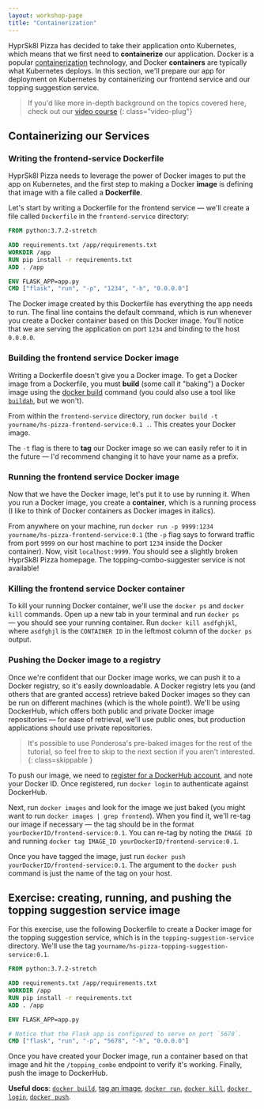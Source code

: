 ```yaml
---
layout: workshop-page
title: "Containerization"
---
```


HyprSk8l Pizza has decided to take their application onto Kubernetes, which means that we first need to **containerize** our application. Docker is a popular [containerization](https://en.wikipedia.org/wiki/Container_(virtualization)) technology, and Docker **containers** are typically what Kubernetes deploys. In this section, we'll prepare our app for deployment on Kubernetes by containerizing our frontend service and our topping suggestion service. 

> If you'd like more in-depth background on the topics covered here, check out our [video course](UDEMY_URL)
{: class="video-plug"}

## Containerizing our Services

### Writing the frontend-service Dockerfile

HyprSk8l Pizza needs to leverage the power of Docker images to put the app on Kubernetes, and the first step to making a Docker **image** is defining that image with a file called a **Dockerfile**.

Let's start by writing a Dockerfile for the frontend service — we'll create a file called `Dockerfile` in the `frontend-service` directory: 

```Dockerfile
FROM python:3.7.2-stretch

ADD requirements.txt /app/requirements.txt
WORKDIR /app
RUN pip install -r requirements.txt
ADD . /app

ENV FLASK_APP=app.py
CMD ["flask", "run", "-p", "1234", "-h", "0.0.0.0"]
```

The Docker image created by this Dockerfile has everything the app needs to run. The final line contains the default command, which is run whenever you create a Docker container based on this Docker image. You'll notice that we are serving the application on port `1234` and binding to the host `0.0.0.0`.

### Building the frontend service Docker image

Writing a Dockerfile doesn't give you a Docker image. To get a Docker image from a Dockerfile, you must **build** (some call it "baking") a Docker image using the [docker build](https://docs.docker.com/engine/reference/commandline/build/) command (you could also use a tool like [`buildah`](https://buildah.io/), but we won't).

From within the `frontend-service` directory, run `docker build -t yourname/hs-pizza-frontend-service:0.1 .`. This creates your Docker image.

The `-t` flag is there to **tag** our Docker image so we can easily refer to it in the future — I'd recommend changing it to have your name as a prefix.

### Running the frontend service Docker image

Now that we have the Docker image, let's put it to use by running it. When you run a Docker image, you create a **container**, which is a running process (I like to think of Docker containers as Docker images in italics).

From anywhere on your machine, run `docker run -p 9999:1234 yourname/hs-pizza-frontend-service:0.1` (the `-p` flag says to forward traffic from port `9999` on our host machine to port `1234` inside the Docker container). Now, visit `localhost:9999`. You should see a slightly broken HyprSk8l Pizza homepage. The topping-combo-suggester service is not available!

### Killing the frontend service Docker container

To kill your running Docker container, we'll use the `docker ps` and `docker kill` commands. Open up a new tab in your terminal and run `docker ps` — you should see your running container. Run `docker kill asdfghjkl`, where `asdfghjl` is the `CONTAINER ID` in the leftmost column of the `docker ps` output.

### Pushing the Docker image to a registry

Once we're confident that our Docker image works, we can push it to a Docker registry, so it's easily downloadable. A Docker registry lets you (and others that are granted access) retrieve baked Docker images so they can be run on different machines (which is the whole point!). We'll be using DockerHub, which offers both public and private Docker image repositories — for ease of retrieval, we'll use public ones, but production applications should use private repositories.

> It's possible to use Ponderosa's pre-baked images for the rest of the tutorial, so feel free to skip to the next section if you aren't interested.
{: class=skippable }

To push our image, we need to [register for a DockerHub account](https://hub.docker.com/signup), and note your Docker ID. Once registered, run `docker login` to authenticate against DockerHub.

Next, run `docker images` and look for the image we just baked (you might want to run `docker images | grep frontend`). When you find it, we'll re-tag our image if necessary — the tag should be in the format `yourDockerID/frontend-service:0.1`. You can re-tag by noting the `IMAGE ID` and running `docker tag IMAGE_ID yourDockerID/frontend-service:0.1`.

Once you have tagged the image, just run `docker push yourDockerID/frontend-service:0.1`. The argument to the `docker push` command is just the name of the tag on your host.

## Exercise: creating, running, and pushing the topping suggestion service image

For this exercise, use the following Dockerfile to create a Docker image for the topping suggestion service, which is in the `topping-suggestion-service` directory. We'll use the tag `yourname/hs-pizza-topping-suggestion-service:0.1`.

```Dockerfile
FROM python:3.7.2-stretch

ADD requirements.txt /app/requirements.txt
WORKDIR /app
RUN pip install -r requirements.txt
ADD . /app

ENV FLASK_APP=app.py

# Notice that the Flask app is configured to serve on port `5678`.
CMD ["flask", "run", "-p", "5678", "-h", "0.0.0.0"]
```

Once you have created your Docker image, run a container based on that image and hit the `/topping_combo` endpoint to verify it's working. Finally, push the image to DockerHub.

**Useful docs**: [`docker build`](https://docs.docker.com/engine/reference/commandline/build/), [tag an image](https://docs.docker.com/engine/reference/commandline/build/#tag-an-image--t), [`docker run`](https://docs.docker.com/engine/reference/run/), [`docker kill`](https://docs.docker.com/engine/reference/commandline/kill/), [`docker login`](https://docs.docker.com/engine/reference/commandline/login/), [`docker push`](https://docs.docker.com/engine/reference/commandline/push/).